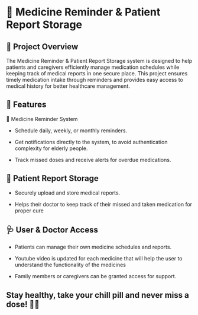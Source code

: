 # 🏥 Medicine Reminder & Patient Report Storage

## 📌 Project Overview

The Medicine Reminder & Patient Report Storage system is designed to help patients and caregivers efficiently manage medication schedules while keeping track of medical reports in one secure place. This project ensures timely medication intake through reminders and provides easy access to medical history for better healthcare management.

## 🚀 Features

🔔 Medicine Reminder System

- Schedule daily, weekly, or monthly reminders.

- Get notifications directly to the system, to avoid authentication complexity for elderly people.

- Track missed doses and receive alerts for overdue medications.

## 🏥 Patient Report Storage

- Securely upload and store medical reports.

- Helps their doctor to keep track of their missed and taken medication for proper cure

## 🩺 User & Doctor Access

- Patients can manage their own medicine schedules and reports.

- Youtube video is updated for each medicine that will help the user to understand the functionality of the medicines

- Family members or caregivers can be granted access for support.

## Stay healthy, take your chill pill and never miss a dose! 💊📅

